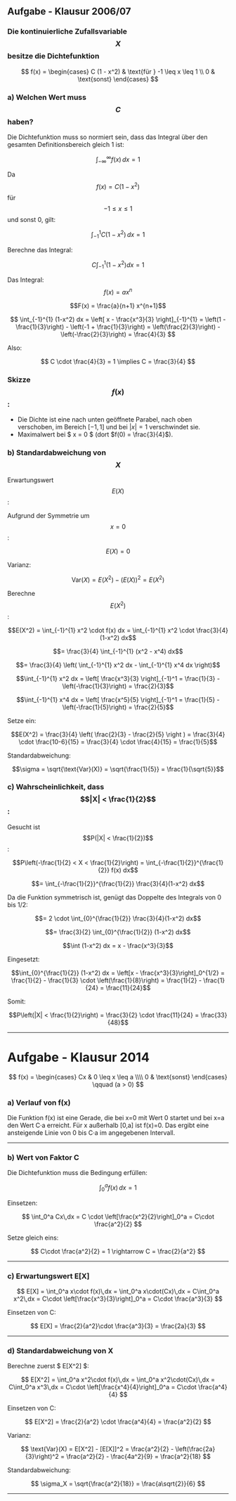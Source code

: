 ## Aufgabe - Klausur 2006/07

### Die kontinuierliche Zufallsvariable $$X$$ besitze die Dichtefunktion
$$
f(x) = 
\begin{cases}
C (1 - x^2) & \text{für } -1 \leq x \leq 1 \\
0 & \text{sonst}
\end{cases}
$$

### a) Welchen Wert muss $$C$$ haben?

Die Dichtefunktion muss so normiert sein, dass das Integral über den gesamten Definitionsbereich gleich 1 ist:

$$\int_{-\infty}^{\infty} f(x) \, dx = 1$$

Da $$f(x) = C(1-x^2)$$ für $$-1 \leq x \leq 1$$ und sonst 0, gilt:

$$
\int_{-1}^{1} C(1-x^2) \, dx = 1
$$

Berechne das Integral:

$$
C \int_{-1}^{1} (1-x^2) dx = 1
$$

Das Integral:
$$f(x) = ax^n$$

$$F(x) = \frac{a}{n+1} x^{n+1}$$

$$
\int_{-1}^{1} (1-x^2) dx = \left[ x - \frac{x^3}{3} \right]_{-1}^{1} = \left(1 - \frac{1}{3}\right) - \left(-1 + \frac{1}{3}\right) = \left(\frac{2}{3}\right) - \left(-\frac{2}{3}\right) = \frac{4}{3}
$$

Also:

$$
C \cdot \frac{4}{3} = 1 \implies C = \frac{3}{4}
$$

### Skizze $$f(x)$$:

- Die Dichte ist eine nach unten geöffnete Parabel, nach oben verschoben, im Bereich $[-1,1]$ und bei $|x| = 1$ verschwindet sie.
- Maximalwert bei \$ x = 0 \$ (dort $f(0) = \frac{3}{4}$).

### b) Standardabweichung von $$X$$

Erwartungswert $$E(X)$$:

Aufgrund der Symmetrie um $$x=0$$:

$$E(X) = 0$$

Varianz:

$$\text{Var}(X) = E(X^2) - (E(X))^2 = E(X^2)$$

Berechne $$E(X^2)$$:

$$E(X^2) = \int_{-1}^{1} x^2 \cdot f(x) dx = \int_{-1}^{1} x^2 \cdot \frac{3}{4}(1-x^2) dx$$

$$= \frac{3}{4} \int_{-1}^{1} (x^2 - x^4) dx$$

$$= \frac{3}{4} \left( \int_{-1}^{1} x^2 dx - \int_{-1}^{1} x^4 dx \right)$$

$$\int_{-1}^{1} x^2 dx = \left[ \frac{x^3}{3} \right]_{-1}^1 = \frac{1}{3} - \left(-\frac{1}{3}\right) = \frac{2}{3}$$

$$\int_{-1}^{1} x^4 dx = \left[ \frac{x^5}{5} \right]_{-1}^1 = \frac{1}{5} - \left(-\frac{1}{5}\right) = \frac{2}{5}$$

Setze ein:

$$E(X^2) = \frac{3}{4} \left( \frac{2}{3} - \frac{2}{5} \right ) = \frac{3}{4} \cdot \frac{10-6}{15} = \frac{3}{4} \cdot \frac{4}{15} = \frac{1}{5}$$

Standardabweichung:

$$\sigma = \sqrt{\text{Var}(X)} = \sqrt{\frac{1}{5}} = \frac{1}{\sqrt{5}}$$

### c) Wahrscheinlichkeit, dass $$|X| < \frac{1}{2}$$:

Gesucht ist $$P(|X| < \frac{1}{2})$$:

$$P\left(-\frac{1}{2} < X < \frac{1}{2}\right) = \int_{-\frac{1}{2}}^{\frac{1}{2}} f(x) dx$$

$$= \int_{-\frac{1}{2}}^{\frac{1}{2}} \frac{3}{4}(1-x^2) dx$$

Da die Funktion symmetrisch ist, genügt das Doppelte des Integrals von 0 bis 1/2:

$$= 2 \cdot \int_{0}^{\frac{1}{2}} \frac{3}{4}(1-x^2) dx$$

$$= \frac{3}{2} \int_{0}^{\frac{1}{2}} (1-x^2) dx$$

$$\int (1-x^2) dx = x - \frac{x^3}{3}$$

Eingesetzt:

$$\int_{0}^{\frac{1}{2}} (1-x^2) dx = \left[x - \frac{x^3}{3}\right]_0^{1/2} = \frac{1}{2} - \frac{1}{3} \cdot \left(\frac{1}{8}\right) = \frac{1}{2} - \frac{1}{24} = \frac{11}{24}$$

Somit:

$$P\left(|X| < \frac{1}{2}\right) = \frac{3}{2} \cdot \frac{11}{24} = \frac{33}{48}$$

***

# Aufgabe - Klausur 2014

$$
f(x) = 
\begin{cases}
Cx & 0 \leq x \leq a \\\\
0 & \text{sonst}
\end{cases}
\qquad (a > 0)
$$


### a) Verlauf von f(x)

Die Funktion f(x) ist eine Gerade, die bei x=0 mit Wert 0 startet und bei x=a den Wert C·a erreicht. Für x außerhalb [0,a] ist f(x)=0. Das ergibt eine ansteigende Linie von 0 bis C·a im angegebenen Intervall.

***

### b) Wert von Faktor C

Die Dichtefunktion muss die Bedingung erfüllen:

$$
\int_0^a f(x)\,dx = 1
$$

Einsetzen:

$$
\int_0^a Cx\,dx = C \cdot \left[\frac{x^2}{2}\right]_0^a = C\cdot \frac{a^2}{2}
$$

Setze gleich eins:

$$
C\cdot \frac{a^2}{2} = 1 \rightarrow C = \frac{2}{a^2}
$$

***

### c) Erwartungswert E[X]

$$
E[X] = \int_0^a x\cdot f(x)\,dx = \int_0^a x\cdot(Cx)\,dx = C\int_0^a x^2\,dx = C\cdot \left[\frac{x^3}{3}\right]_0^a = C\cdot \frac{a^3}{3}
$$

Einsetzen von C:

$$
E[X] = \frac{2}{a^2}\cdot \frac{a^3}{3} = \frac{2a}{3}
$$

***

### d) Standardabweichung von X

Berechne zuerst \$ E[X^2] \$:

$$
E[X^2] = \int_0^a x^2\cdot f(x)\,dx = \int_0^a x^2\cdot(Cx)\,dx = C\int_0^a x^3\,dx = C\cdot \left[\frac{x^4}{4}\right]_0^a = C\cdot \frac{a^4}{4}
$$

Einsetzen von C:

$$
E[X^2] = \frac{2}{a^2} \cdot \frac{a^4}{4} = \frac{a^2}{2}
$$

Varianz:

$$
\text{Var}(X) = E[X^2] - [E[X]]^2 = \frac{a^2}{2} - \left(\frac{2a}{3}\right)^2 = \frac{a^2}{2} - \frac{4a^2}{9} = \frac{a^2}{18}
$$

Standardabweichung:

$$
\sigma_X = \sqrt{\frac{a^2}{18}} = \frac{a\sqrt{2}}{6}
$$

***
